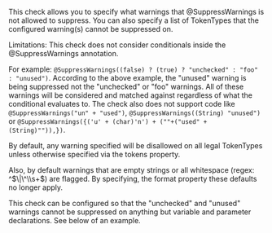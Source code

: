This check allows you to specify what warnings that
@SuppressWarnings is not allowed to suppress.
You can also specify a list of TokenTypes that
the configured warning(s) cannot be suppressed on.

Limitations: This check does not consider conditionals
inside the @SuppressWarnings annotation.

For example:
`@SuppressWarnings((false) ? (true) ? "unchecked" : "foo" : "unused")`.
According to the above example, the "unused" warning is being suppressed
not the "unchecked" or "foo" warnings. All of these warnings will be
considered and matched against regardless of what the conditional
evaluates to.
The check also does not support code like `@SuppressWarnings("un" + "used")`,
`@SuppressWarnings((String) "unused")` or
`@SuppressWarnings({('u' + (char)'n') + (""+("used" + (String)"")),})`.

By default, any warning specified will be disallowed on
all legal TokenTypes unless otherwise specified via
the tokens property.

Also, by default warnings that are empty strings or all
whitespace (regex: \^$\|\^\\s+$) are flagged. By specifying,
the format property these defaults no longer apply.

This check can be configured so that the "unchecked"
and "unused" warnings cannot be suppressed on
anything but variable and parameter declarations.
See below of an example.
